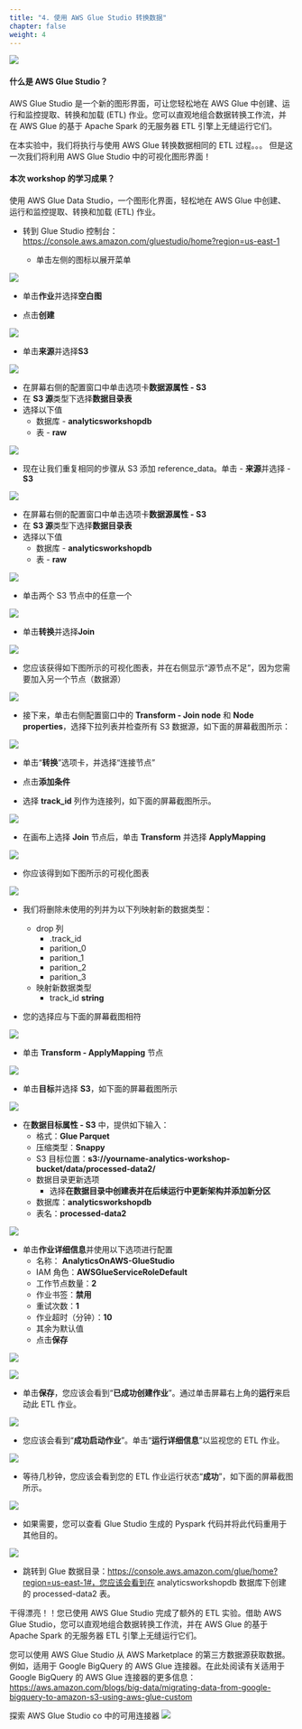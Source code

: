 ```yaml
---
title: "4. 使用 AWS Glue Studio 转换数据"
chapter: false
weight: 4
---
```


![](/images/1.LabGuide/transform_glue_studio.png)

#### 什么是 AWS Glue Studio？

AWS Glue Studio 是一个新的图形界面，可让您轻松地在 AWS Glue 中创建、运行和监控提取、转换和加载 (ETL) 作业。您可以直观地组合数据转换工作流，并在 AWS Glue 的基于 Apache Spark 的无服务器 ETL 引擎上无缝运行它们。

在本实验中，我们将执行与使用 AWS Glue 转换数据相同的 ETL 过程。。。
但是这一次我们将利用 AWS Glue Studio 中的可视化图形界面！

#### 本次 workshop 的学习成果？

使用 AWS Glue Data Studio，一个图形化界面，轻松地在 AWS Glue 中创建、运行和监控提取、转换和加载 (ETL) 作业。

- 转到 Glue Studio 控制台：https://console.aws.amazon.com/gluestudio/home?region=us-east-1

  - 单击左侧的图标以展开菜单

![](/images/1.LabGuide/glue_studio_0.png)

  - 单击**作业**并选择**空白图**

  - 点击**创建**

![](/images/1.LabGuide/glue_studio_1.png)

- 单击**来源**并选择**S3**

![](/images/1.LabGuide/glue_studio_2.png)

- 在屏幕右侧的配置窗口中单击选项卡**数据源属性 - S3**
- 在 **S3 源**类型下选择**数据目录表**
- 选择以下值
  - 数据库 - **analyticsworkshopdb**
  - 表 - **raw**

![](/images/1.LabGuide/glue_studio_3.png)

- 现在让我们重复相同的步骤从 S3 添加 reference_data。单击 - **来源**并选择 - **S3**

![](/images/1.LabGuide/glue_studio_2.png)

- 在屏幕右侧的配置窗口中单击选项卡**数据源属性 - S3**
- 在 **S3 源**类型下选择**数据目录表**
- 选择以下值
  - 数据库 - **analyticsworkshopdb**
  - 表 - **raw**

![](/images/1.LabGuide/glue_studio_4.png)

- 单击两个 S3 节点中的任意一个

![](/images/1.LabGuide/glue_studio_5.png)

- 单击**转换**并选择**Join**

![](/images/1.LabGuide/glue_studio_6.png)

- 您应该获得如下图所示的可视化图表，并在右侧显示“源节点不足”，因为您需要加入另一个节点（数据源）

![](/images/1.LabGuide/glue_studio_7.png)

- 接下来，单击右侧配置窗口中的 **Transform - Join node** 和 **Node properties**，选择下拉列表并检查所有 S3 数据源，如下面的屏幕截图所示：

![](/images/1.LabGuide/glue_studio_8.png)

  - 单击“**转换**”选项卡，并选择“连接节点”

  - 点击**添加条件**

  - 选择 **track_id** 列作为连接列，如下面的屏幕截图所示。

![](/images/1.LabGuide/glue_studio_9.png)

- 在画布上选择 **Join** 节点后，单击 **Transform** 并选择 **ApplyMapping**

![](/images/1.LabGuide/glue_studio_10.png)

- 你应该得到如下图所示的可视化图表

![](/images/1.LabGuide/glue_studio_11.png)

- 我们将删除未使用的列并为以下列映射新的数据类型：
  - drop 列
	- .track_id
	- parition_0
	- parition_1
	- parition_2
	- parition_3
  - 映射新数据类型
	- track_id **string**

- 您的选择应与下面的屏幕截图相符

![](/images/1.LabGuide/glue_studio_12.png)

- 单击 **Transform - ApplyMapping** 节点

![](/images/1.LabGuide/glue_studio_13.png)

- 单击**目标**并选择 **S3**，如下面的屏幕截图所示

![](/images/1.LabGuide/glue_studio_14.png)

- 在**数据目标属性 - S3** 中，提供如下输入：
  - 格式：**Glue Parquet**
  - 压缩类型：**Snappy**
  - S3 目标位置：**s3://yourname-analytics-workshop-bucket/data/processed-data2/**
  - 数据目录更新选项
	- 选择**在数据目录中创建表并在后续运行中更新架构并添加新分区**
  - 数据库：**analyticsworkshopdb**
  - 表名：**processed-data2**

![](/images/1.LabGuide/glue_studio_15.png)

- 单击**作业详细信息**并使用以下选项进行配置
  - 名称： **AnalyticsOnAWS-GlueStudio**
  - IAM 角色：**AWSGlueServiceRoleDefault**
  - 工作节点数量：**2**
  - 作业书签：**禁用**
  - 重试次数：**1**
  - 作业超时（分钟）：**10**
  - 其余为默认值
  - 点击**保存**

![](/images/1.LabGuide/glue_studio_16.png)

![](/images/1.LabGuide/glue_studio_16-2.png)

- 单击**保存**，您应该会看到“**已成功创建作业**”。通过单击屏幕右上角的**运行**来启动此 ETL 作业。

![](/images/1.LabGuide/glue_studio_17.png)

- 您应该会看到“**成功启动作业**”。单击“**运行详细信息**”以监视您的 ETL 作业。

![](/images/1.LabGuide/glue_studio_18.png)

- 等待几秒钟，您应该会看到您的 ETL 作业运行状态“**成功**”，如下面的屏幕截图所示。

![](/images/1.LabGuide/glue_studio_19.png)

- 如果需要，您可以查看 Glue Studio 生成的 Pyspark 代码并将此代码重用于其他目的。

![](/images/1.LabGuide/glue_studio_20.png)

- 跳转到 Glue 数据目录：https://console.aws.amazon.com/glue/home?region=us-east-1#，您应该会看到在 analyticsworkshopdb 数据库下创建的 processed-data2 表。

干得漂亮！！您已使用 AWS Glue Studio 完成了额外的 ETL 实验。借助 AWS Glue Studio，您可以直观地组合数据转换工作流，并在 AWS Glue 的基于 Apache Spark 的无服务器 ETL 引擎上无缝运行它们。

您可以使用 AWS Glue Studio 从 AWS Marketplace 的第三方数据源获取数据。例如，适用于 Google BigQuery 的 AWS Glue 连接器。在此处阅读有关适用于 Google BigQuery 的 AWS Glue 连接器的更多信息：https://aws.amazon.com/blogs/big-data/migrating-data-from-google-bigquery-to-amazon-s3-using-aws-glue-custom

探索 AWS Glue Studio co 中的可用连接器 
![](/images/1.LabGuide/glue_studio_21.png)